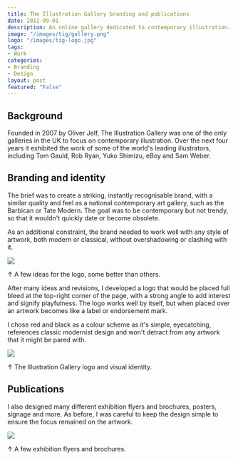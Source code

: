 ```yaml
---
title: The Illustration Gallery branding and publications
date: 2011-09-01
description: An online gallery dedicated to contemporary illustration.
image: "/images/tig/gallery.png"
logo: "/images/tig-logo.jpg"
tags:
- Work
categories:
- Branding
- Design
layout: post
featured: "False"
---
```


## Background

Founded in 2007 by Oliver Jelf, The Illustration Gallery was one of the only galleries in the UK to focus on contemporary illustration. Over the next four years it exhibited the work of some of the world's leading illustrators, including Tom Gauld, Rob Ryan, Yuko Shimizu, eBoy and Sam Weber.
 
## Branding and identity

The brief was to create a striking, instantly recognisable brand, with a similar quality and feel as a national contemporary art gallery, such as the Barbican or Tate Modern. The goal was to be contemporary but not trendy, so that it wouldn't quickly date or become obsolete.

As an additional constraint, the brand needed to work well with any style of artwork, both modern or classical, without overshadowing or clashing with it.

<img src="https://res.cloudinary.com/dhcgic4ld/image/upload/v1706885376/work/ideas.jpg" class="wide">
<p class="caption mb-6">↑ A few ideas for the logo, some better than others.</p>

<p>After many ideas and revisions, I developed a logo that would be placed full bleed at the top-right corner of the page, with a strong angle to add interest and signify playfulness. The logo works well by itself, but when placed over an artwork becomes like a label or endorsement mark.

I chose red and black as a colour scheme as it's simple, eyecatching, references classic modernist design and won't detract from any artwork that it might be pared with.

<img src="https://res.cloudinary.com/dhcgic4ld/image/upload/v1706882055/work/illogallery1.jpg" class="wide">

<p class="caption">↑ The Illustration Gallery logo and visual identity.</p>

## Publications

I also designed many different exhibition flyers and brochures, posters, signage and more. As before, I was careful to keep the design simple to ensure the focus remained on the artwork.

<img src="https://res.cloudinary.com/dhcgic4ld/image/upload/v1706876631/work/illogallery2.jpg" class="wide">

<p class="caption">↑ A few exhibition flyers and brochures.</p>